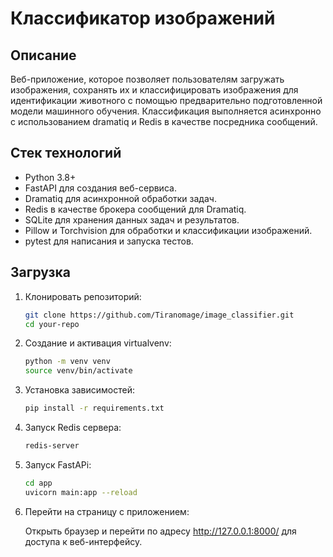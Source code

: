 # Классификатор изображений

## Описание

Веб-приложение, которое позволяет пользователям загружать изображения, сохранять их  и классифицировать изображения для идентификации животного с помощью предварительно подготовленной модели машинного обучения. Классификация выполняется асинхронно с использованием dramatiq и Redis в качестве посредника сообщений.

## Стек технологий

- Python 3.8+
- FastAPI для создания веб-сервиса.
- Dramatiq для асинхронной обработки задач.
- Redis в качестве брокера сообщений для Dramatiq.
- SQLite для хранения данных задач и результатов.
- Pillow и Torchvision для обработки и классификации изображений.
- pytest для написания и запуска тестов.

## Загрузка

1. Клонировать репозиторий:

   ```bash
   git clone https://github.com/Tiranomage/image_classifier.git
   cd your-repo

2. Создание и активация virtualvenv:

   ```bash
   python -m venv venv
   source venv/bin/activate

3. Установка зависимостей:

   ```bash
   pip install -r requirements.txt
   
4. Запуск Redis сервера:

   ```bash
   redis-server

5. Запуск FastAPi:

   ```bash
   cd app
   uvicorn main:app --reload

6. Перейти на страницу с приложением:

   Открыть браузер и перейти по адресу http://127.0.0.1:8000/ для доступа к веб-интерфейсу.
